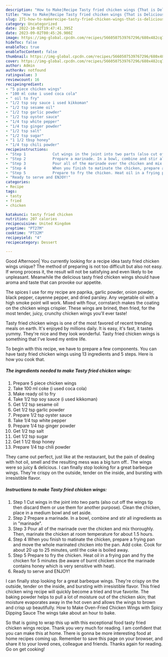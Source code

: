 ```yaml
---
description: "How to Make|Recipe Tasty fried chicken wings {That is Delicious"
title: "How to Make|Recipe Tasty fried chicken wings {That is Delicious"
slug: 271-how-to-makerecipe-tasty-fried-chicken-wings-that-is-delicious
category: Uncategorized
date: 2022-10-02T19:47:41.395Z
date: 2023-09-02T00:45:26.900Z
image: https://img-global.cpcdn.com/recipes/5660507539767296/680x482cq70/tasty-fried-chicken-wings-recipe-main-photo.jpg
hideToc: false
enableToc: true
enableTocContent: false
thumbnail: https://img-global.cpcdn.com/recipes/5660507539767296/680x482cq70/tasty-fried-chicken-wings-recipe-main-photo.jpg
cover: https://img-global.cpcdn.com/recipes/5660507539767296/680x482cq70/tasty-fried-chicken-wings-recipe-main-photo.jpg
author: Admin
authorAv: notfound
ratingvalue: 3
reviewcount: 16
recipeingredient:
- "5 piece chicken wings"
- "100 ml coke i used coca cola"
- " oil to fry"
- "1/2 tsp soy sauce i used kikkoman"
- "1/2 tsp sesame oil"
- "1/2 tsp garlic powder"
- "1/2 tsp oyster sauce"
- "1/4 tsp white pepper"
- "1/4 tsp ginger powder"
- "1/2 tsp salt"
- "1/2 tsp sugar"
- "1 1/2 tbsp honey"
- "1/4 tsp chili powder"
recipeinstructions:
- "Step 1            Cut wings in the joint into two parts (also cut off the wings tip then discard them or use them for another purpose). Clean the chicken, place in a medium bowl and set aside."
- "Step 2            Prepare a marinade. In a bowl, combine and stir all ingredients as in &#34;marinade&#34;."
- "Step 3            Pour all of the marinade over the chicken and mix thoroughly. Then, marinate the chicken at room temperature for about 1.5 hours."
- "Step 4            When you finish to matinate the chicken, prepare a frying pan and move the whole marinated chicken into the pan. Add coke. Cook for about 20 up to 25 minutes, until the coke is boiled away."
- "Step 5            Prepare to fry the chicken. Heat oil in a frying pan and fry the chicken for 5 minutes (be aware of burnt chicken since the marinade contains honey which is very sensitive with heat)."
- "Ready to serve and ENJOY!"
categories:
- Recipe
tags:
- tasty
- fried
- chicken

katakunci: tasty fried chicken 
nutrition: 207 calories
recipecuisine: United Kingdom
preptime: "PT27M"
cooktime: "PT32M"
recipeyield: "4"
recipecategory: Dessert

---
```



Good Afternoon| You currently looking for a recipe idea tasty fried chicken wings unique? The method of preparing is not too difficult but also not easy. If wrong process it, the result will not be satisfying and even likely to be unpleasant. Meanwhile the delicious tasty fried chicken wings should have aroma and taste that can provoke our appetite.





The spices I use for my recipe are paprika, garlic powder, onion powder, black pepper, cayenne pepper, and dried parsley. Any vegetable oil with a high smoke point will work. Mixed with flour, cornstarch makes the coating on the chicken wings crispier. These wings are brined, then fried, for the most tender, juicy, crunchy chicken wings you&#39;ll ever taste!

Tasty fried chicken wings is one of the most favored of recent trending meals on earth. It's enjoyed by millions daily. It is easy, it's fast, it tastes yummy. They're nice and they look wonderful. Tasty fried chicken wings is something that I've loved my entire life.


To begin with this recipe, we have to prepare a few components. You can have tasty fried chicken wings using 13 ingredients and 5 steps. Here is how you cook that.

<!--inarticleads1-->

##### The ingredients needed to make Tasty fried chicken wings:

1. Prepare 5 piece chicken wings
1. Take 100 ml coke (i used coca cola)
1. Make ready  oil to fry
1. Take 1/2 tsp soy sauce (i used kikkoman)
1. Get 1/2 tsp sesame oil
1. Get 1/2 tsp garlic powder
1. Prepare 1/2 tsp oyster sauce
1. Take 1/4 tsp white pepper
1. Prepare 1/4 tsp ginger powder
1. Get 1/2 tsp salt
1. Get 1/2 tsp sugar
1. Get 1 1/2 tbsp honey
1. Prepare 1/4 tsp chili powder


They came out perfect, just like at the restaurant, but the pain of dealing with hot oil, smell and the resulting mess was a big turn off.. The wings were so juicy &amp; delicious. I can finally stop looking for a great barbeque wings. They&#39;re crispy on the outside, tender on the inside, and bursting with irresistible flavor. 

<!--inarticleads2-->

##### Instructions to make Tasty fried chicken wings:

1. Step 1            Cut wings in the joint into two parts (also cut off the wings tip then discard them or use them for another purpose). Clean the chicken, place in a medium bowl and set aside.
1. Step 2            Prepare a marinade. In a bowl, combine and stir all ingredients as in &#34;marinade&#34;.
1. Step 3            Pour all of the marinade over the chicken and mix thoroughly. Then, marinate the chicken at room temperature for about 1.5 hours.
1. Step 4            When you finish to matinate the chicken, prepare a frying pan and move the whole marinated chicken into the pan. Add coke. Cook for about 20 up to 25 minutes, until the coke is boiled away.
1. Step 5            Prepare to fry the chicken. Heat oil in a frying pan and fry the chicken for 5 minutes (be aware of burnt chicken since the marinade contains honey which is very sensitive with heat).
1. Ready to serve and ENJOY!

I can finally stop looking for a great barbeque wings. They&#39;re crispy on the outside, tender on the inside, and bursting with irresistible flavor. This fried chicken wing recipe will quickly become a tried and true favorite. The baking powder helps to pull a lot of moisture out of the chicken skin; that moisture evaporates away in the hot oven and allows the wings to brown and crisp up beautifully. How to Make Oven-Fried Chicken Wings with Spicy Dipping Sauce The wings take about an hour to bake. 

So that is going to wrap this up with this exceptional food tasty fried chicken wings recipe. Thank you very much for reading. I am confident that you can make this at home. There is gonna be more interesting food at home recipes coming up. Remember to save this page on your browser, and share it to your loved ones, colleague and friends. Thanks again for reading. Go on get cooking!
